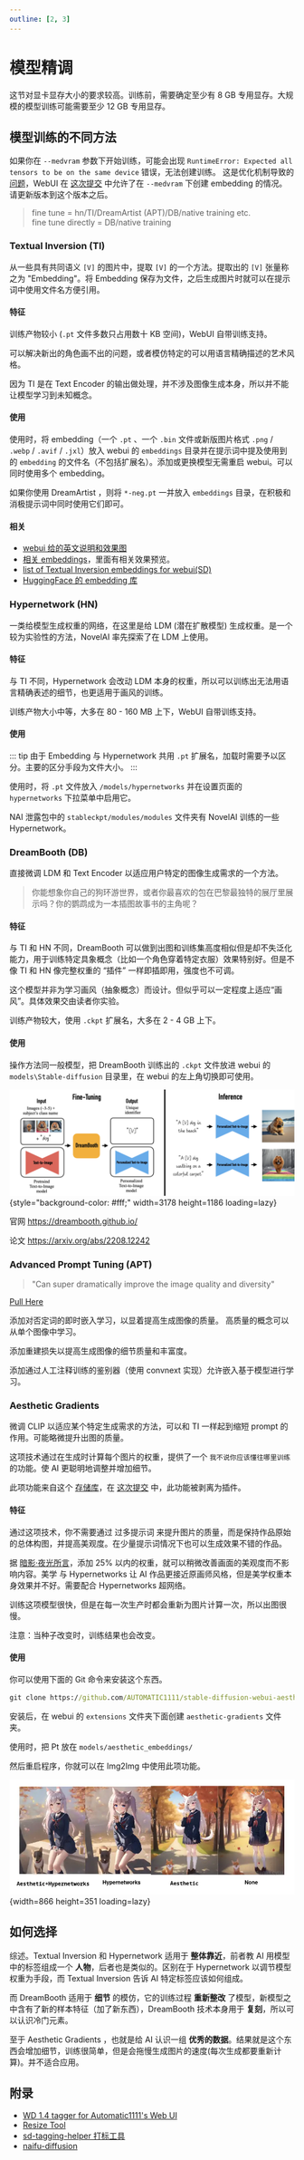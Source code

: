 ```yaml
---
outline: [2, 3]
---
```


# 模型精调

这节对显卡显存大小的要求较高。训练前，需要确定至少有 8 GB 专用显存。大规模的模型训练可能需要至少 12 GB 专用显存。

## 模型训练的不同方法

如果你在 `--medvram` 参数下开始训练，可能会出现 `RuntimeError: Expected all tensors to be on the same device` 错误，无法创建训练。
这是优化机制导致的[问题](https://github.com/AUTOMATIC1111/stable-diffusion-webui/issues/2399)，WebUI 在 [这次提交](https://github.com/AUTOMATIC1111/stable-diffusion-webui/commit/cbb857b675cf0f169b21515c29da492b513cc8c4) 中允许了在 `--medvram` 下创建 embedding 的情况。请更新版本到这个版本之后。

<!-- **关于 batch size**

更大的 batch size 可能稍微加快训练并稍微提升训练效果，但也需要更大的显存。 -->

> fine tune = hn/TI/DreamArtist (APT)/DB/native training etc.  
> fine tune directly = DB/native training

### Textual Inversion (TI)

从一些具有共同语义 `[V]` 的图片中，提取 `[V]` 的一个方法。提取出的 `[V]` 张量称之为 "Embedding"。将 Embedding 保存为文件，之后生成图片时就可以在提示词中使用文件名方便引用。

#### 特征

训练产物较小 (`.pt` 文件多数只占用数十 KB 空间)，WebUI 自带训练支持。

可以解决新出的角色画不出的问题，或者模仿特定的可以用语言精确描述的艺术风格。

因为 TI 是在 Text Encoder 的输出做处理，并不涉及图像生成本身，所以并不能让模型学习到未知概念。

#### 使用

使用时，将 embedding（一个 `.pt` 、一个 `.bin` 文件或新版图片格式 `.png` / `.webp` / `.avif` / `.jxl`）放入 webui 的 `embeddings` 目录并在提示词中提及使用到的 `embedding` 的文件名（不包括扩展名）。添加或更换模型无需重启 webui。可以同时使用多个 embedding。

如果你使用 DreamArtist ，则将 `*-neg.pt` 一并放入 `embeddings` 目录，在积极和消极提示词中同时使用它们即可。

#### 相关

- [webui 给的英文说明和效果图](https://github.com/AUTOMATIC1111/stable-diffusion-webui/wiki/Textual-Inversion)
- [相关 embeddings](https://gitlab.com/16777216c/stable-diffusion-embeddings)，里面有相关效果预览。
- [list of Textual Inversion embeddings for webui(SD)](https://rentry.org/embeddings)
- [HuggingFace 的 embedding 库](https://cyberes.github.io/stable-diffusion-textual-inversion-models/)

### Hypernetwork (HN)

一类给模型生成权重的网络，在这里是给 LDM (潜在扩散模型) 生成权重。是一个较为实验性的方法，NovelAI 率先探索了在 LDM 上使用。

#### 特征

与 TI 不同，Hypernetwork 会改动 LDM 本身的权重，所以可以训练出无法用语言精确表述的细节，也更适用于画风的训练。

训练产物大小中等，大多在 80 - 160 MB 上下，WebUI 自带训练支持。

#### 使用

::: tip
由于 Embedding 与 Hypernetwork 共用 `.pt` 扩展名，加载时需要予以区分。主要的区分手段为文件大小。
:::

使用时，将 `.pt` 文件放入 `/models/hypernetworks` 并在设置页面的 `hypernetworks` 下拉菜单中启用它。

NAI 泄露包中的 `stableckpt/modules/modules` 文件夹有 NovelAI 训练的一些 Hypernetwork。

### DreamBooth (DB)

直接微调 LDM 和 Text Encoder 以适应用户特定的图像生成需求的一个方法。

> 你能想象你自己的狗环游世界，或者你最喜欢的包在巴黎最独特的展厅里展示吗？你的鹦鹉成为一本插图故事书的主角呢？

#### 特征

与 TI 和 HN 不同，DreamBooth 可以做到出图和训练集高度相似但是却不失泛化能力，用于训练特定具象概念（比如一个角色穿着特定衣服）效果特别好。但是不像 TI 和 HN 像完整权重的 “插件” 一样即插即用，强度也不可调。

这个模型并非为学习画风（抽象概念）而设计。但似乎可以一定程度上适应“画风”。具体效果交由读者你实验。

训练产物较大，使用 `.ckpt` 扩展名，大多在 2 - 4 GB 上下。

#### 使用

操作方法同一般模型，把 DreamBooth 训练出的 `.ckpt` 文件放进 webui 的 `models\Stable-diffusion` 目录里，在 webui 的左上角切换即可使用。

![SAMPLE](../../assets/high_level.webp){style="background-color: #fff;" width=3178 height=1186 loading=lazy}

官网 https://dreambooth.github.io/

论文 https://arxiv.org/abs/2208.12242

### Advanced Prompt Tuning (APT)

> "Can super dramatically improve the image quality and diversity"

[Pull Here](https://github.com/AUTOMATIC1111/stable-diffusion-webui/pull/2945)

添加对否定词的即时嵌入学习，以显着提高生成图像的质量。 高质量的概念可以从单个图像中学习。 

添加重建损失以提高生成图像的细节质量和丰富度。

添加通过人工注释训练的鉴别器（使用 convnext 实现）允许嵌入基于模型进行学习。 

### Aesthetic Gradients

微调 CLIP 以适应某个特定生成需求的方法，可以和 TI 一样起到缩短 prompt 的作用。可能略微提升出图的质量。

这项技术通过在生成时计算每个图片的权重，提供了一个 `我不说你应该懂往哪里训练` 的功能。使 AI 更聪明地调整并增加细节。

此项功能来自这个 [存储库](https://github.com/vicgalle/stable-diffusion-aesthetic-gradients)，在 [这次提交](https://github.com/AUTOMATIC1111/stable-diffusion-webui/commit/2b91251637078e04472c91a06a8d9c4db9c1dcf0) 中，此功能被剥离为插件。


#### 特征

通过这项技术，你不需要通过 过多提示词 来提升图片的质量，而是保持作品原始的总体构图，并提高美观度。在少量提示词情况下也可以生成效果不错的作品。

据 [暗影·夜光所言](https://www.bilibili.com/read/cv19102552)，添加 25% 以内的权重，就可以稍微改善画面的美观度而不影响内容。美学 与 Hypernetworks 让 AI 作品更接近原画师风格，但是美学权重本身效果并不好。需要配合 Hypernetworks 超网络。

训练这项模型很快，但是在每一次生产时都会重新为图片计算一次，所以出图很慢。

注意：当种子改变时，训练结果也会改变。

#### 使用

你可以使用下面的 Git 命令来安装这个东西。

```cmd
git clone https://github.com/AUTOMATIC1111/stable-diffusion-webui-aesthetic-gradients extensions/aesthetic-gradients
```

安装后，在 webui 的 `extensions` 文件夹下面创建 `aesthetic-gradients` 文件夹。

使用时，把 Pt 放在 `models/aesthetic_embeddings/`

然后重启程序，你就可以在 Img2Img 中使用此项功能。

![Aesthetic_other](../../assets/Aesthetic_other.webp){width=866 height=351 loading=lazy}

## 如何选择

综述。Textual Inversion  和 Hypernetwork 适用于 **整体靠近**，前者教 AI 用模型中的标签组成一个 **人物**，后者也是类似的。区别在于 Hypernetwork 以调节模型权重为手段，而 Textual Inversion 告诉 AI 特定标签应该如何组成。

而 DreamBooth 适用于 **细节** 的模仿，它的训练过程 **重新整改** 了模型，新模型之中含有了新的样本特征（加了新东西），DreamBooth 技术本身用于 **复刻**，所以可以认识冷门元素。

至于 Aesthetic Gradients ，也就是给 AI 认识一组 **优秀的数据**。结果就是这个东西会增加细节，训练很简单，但是会拖慢生成图片的速度(每次生成都要重新计算)。并不适合应用。

## 附录

- [WD 1.4 tagger for Automatic1111's Web UI](https://github.com/toriato/stable-diffusion-webui-wd14-tagger)
- [Resize Tool](https://www.birme.net/)
- [sd-tagging-helper 打标工具](https://github.com/arenatemp/sd-tagging-helper)
- [naifu-diffusion](https://github.com/Mikubill/naifu-diffusion)
